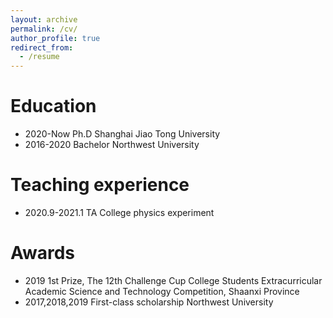 ```yaml
---
layout: archive
permalink: /cv/
author_profile: true
redirect_from:
  - /resume
---
```



Education
======
* 2020-Now  Ph.D     Shanghai Jiao Tong University
* 2016-2020 Bachelor Northwest University


Teaching experience
======
* 2020.9-2021.1 TA College physics experiment


Awards
======
* 2019 1st Prize, The 12th Challenge Cup College Students Extracurricular Academic Science and Technology Competition, Shaanxi Province
* 2017,2018,2019 First-class scholarship Northwest University
